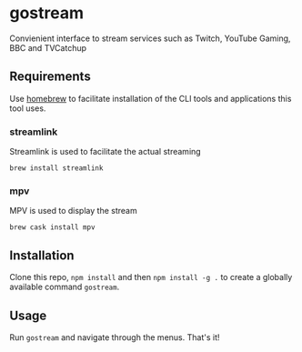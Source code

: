 # gostream

Convienient interface to stream services such as Twitch, YouTube Gaming, BBC and TVCatchup

## Requirements

Use [homebrew](https://brew.sh/) to facilitate installation of the CLI tools and applications this tool uses.

### streamlink

Streamlink is used to facilitate the actual streaming

```
brew install streamlink
```

### mpv

MPV is used to display the stream

```
brew cask install mpv
```

## Installation

Clone this repo, `npm install` and then `npm install -g .` to create a globally available command `gostream`.

## Usage

Run `gostream` and navigate through the menus. That's it!
